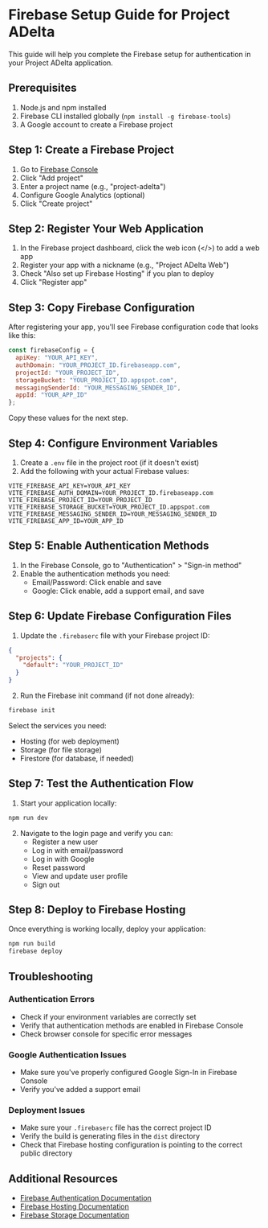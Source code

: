 # Firebase Setup Guide for Project ADelta

This guide will help you complete the Firebase setup for authentication in your Project ADelta application.

## Prerequisites

1. Node.js and npm installed
2. Firebase CLI installed globally (`npm install -g firebase-tools`)
3. A Google account to create a Firebase project

## Step 1: Create a Firebase Project

1. Go to [Firebase Console](https://console.firebase.google.com/)
2. Click "Add project"
3. Enter a project name (e.g., "project-adelta")
4. Configure Google Analytics (optional)
5. Click "Create project"

## Step 2: Register Your Web Application

1. In the Firebase project dashboard, click the web icon (</>) to add a web app
2. Register your app with a nickname (e.g., "Project ADelta Web")
3. Check "Also set up Firebase Hosting" if you plan to deploy
4. Click "Register app"

## Step 3: Copy Firebase Configuration

After registering your app, you'll see Firebase configuration code that looks like this:

```js
const firebaseConfig = {
  apiKey: "YOUR_API_KEY",
  authDomain: "YOUR_PROJECT_ID.firebaseapp.com",
  projectId: "YOUR_PROJECT_ID",
  storageBucket: "YOUR_PROJECT_ID.appspot.com",
  messagingSenderId: "YOUR_MESSAGING_SENDER_ID",
  appId: "YOUR_APP_ID"
};
```

Copy these values for the next step.

## Step 4: Configure Environment Variables

1. Create a `.env` file in the project root (if it doesn't exist)
2. Add the following with your actual Firebase values:

```
VITE_FIREBASE_API_KEY=YOUR_API_KEY
VITE_FIREBASE_AUTH_DOMAIN=YOUR_PROJECT_ID.firebaseapp.com
VITE_FIREBASE_PROJECT_ID=YOUR_PROJECT_ID
VITE_FIREBASE_STORAGE_BUCKET=YOUR_PROJECT_ID.appspot.com
VITE_FIREBASE_MESSAGING_SENDER_ID=YOUR_MESSAGING_SENDER_ID
VITE_FIREBASE_APP_ID=YOUR_APP_ID
```

## Step 5: Enable Authentication Methods

1. In the Firebase Console, go to "Authentication" > "Sign-in method"
2. Enable the authentication methods you need:
   - Email/Password: Click enable and save
   - Google: Click enable, add a support email, and save

## Step 6: Update Firebase Configuration Files

1. Update the `.firebaserc` file with your Firebase project ID:

```json
{
  "projects": {
    "default": "YOUR_PROJECT_ID"
  }
}
```

2. Run the Firebase init command (if not done already):

```bash
firebase init
```

Select the services you need:
- Hosting (for web deployment)
- Storage (for file storage)
- Firestore (for database, if needed)

## Step 7: Test the Authentication Flow

1. Start your application locally:

```bash
npm run dev
```

2. Navigate to the login page and verify you can:
   - Register a new user
   - Log in with email/password
   - Log in with Google
   - Reset password
   - View and update user profile
   - Sign out

## Step 8: Deploy to Firebase Hosting

Once everything is working locally, deploy your application:

```bash
npm run build
firebase deploy
```

## Troubleshooting

### Authentication Errors

- Check if your environment variables are correctly set
- Verify that authentication methods are enabled in Firebase Console
- Check browser console for specific error messages

### Google Authentication Issues

- Make sure you've properly configured Google Sign-In in Firebase Console
- Verify you've added a support email

### Deployment Issues

- Make sure your `.firebaserc` file has the correct project ID
- Verify the build is generating files in the `dist` directory
- Check that Firebase hosting configuration is pointing to the correct public directory

## Additional Resources

- [Firebase Authentication Documentation](https://firebase.google.com/docs/auth)
- [Firebase Hosting Documentation](https://firebase.google.com/docs/hosting)
- [Firebase Storage Documentation](https://firebase.google.com/docs/storage) 